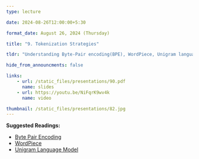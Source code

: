 ```yaml
---
type: lecture

date: 2024-08-26T12:00:00+5:30

format_date: August 26, 2024 (Thursday)

title: "9. Tokenization Strategies"

tldr: "Understanding Byte-Pair encoding(BPE), WordPiece, Unigram language Model tokenization."

hide_from_announcments: false

links: 
    - url: /static_files/presentations/90.pdf
      name: slides
    - url: https://youtu.be/NiFqrK9wv4k
      name: video

thumbnail: /static_files/presentations/82.jpg
---
```


**Suggested Readings:**
- [Byte Pair Encoding](https://arxiv.org/abs/1508.07909)
- [WordPiece](https://ieeexplore.ieee.org/stamp/stamp.jsp?arnumber=6289079)
- [Unigram Language Model](https://arxiv.org/abs/1804.10959)
<!-- Other additional contents using markdown -->
